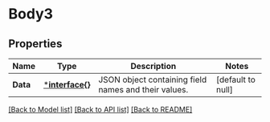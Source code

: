 # Body3

## Properties
Name | Type | Description | Notes
------------ | ------------- | ------------- | -------------
**Data** | [***interface{}**](interface{}.md) | JSON object containing field names and their values. | [default to null]

[[Back to Model list]](../README.md#documentation-for-models) [[Back to API list]](../README.md#documentation-for-api-endpoints) [[Back to README]](../README.md)

